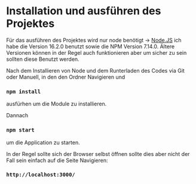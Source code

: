 # Installation und ausführen des Projektes

Für das ausführen des Projektes wird nur node benötigt -> [Node.JS](https://nodejs.org/en/) ich habe die Version 16.2.0 benutzt sowie die NPM Version 7.14.0.
Ältere Versionen können in der Regel auch funktionieren aber um sicher zu sein sollten diese Benutzt werden.

Nach dem Installieren von Node und dem Runterladen des Codes via Git oder Manuell, in den den Ordner Navigieren und 
### `npm install`
ausfürhen um die Module zu installieren.

Dannach 
### `npm start`
um die Application zu starten.

In der Regel sollte sich der Browser selbst öffnen sollte dies aber nicht der Fall sein einfach auf die Seite Navigieren:
### `http://localhost:3000/`
